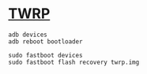 # [TWRP](https://twrp.me/)

```
adb devices
adb reboot bootloader

sudo fastboot devices
sudo fastboot flash recovery twrp.img
```
